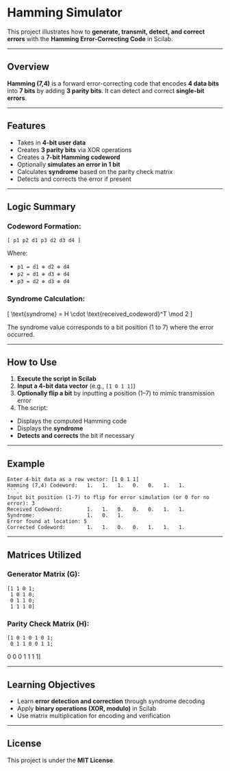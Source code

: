 # Hamming Simulator

This project illustrates how to **generate, transmit, detect, and correct errors** with the **Hamming Error-Correcting Code** in Scilab.

---


##  Overview

**Hamming (7,4)** is a forward error-correcting code that encodes **4 data bits** into **7 bits** by adding **3 parity bits**. It can detect and correct **single-bit errors**.

---


##  Features

- Takes in **4-bit user data**
- Creates **3 parity bits** via XOR operations
- Creates a **7-bit Hamming codeword**
- Optionally **simulates an error in 1 bit**
- Calculates **syndrome** based on the parity check matrix
- Detects and corrects the error if present

---

##  Logic Summary

### Codeword Formation:
```
[ p1 p2 d1 p3 d2 d3 d4 ]
```
Where:
- `p1 = d1 ⊕ d2 ⊕ d4`
- `p2 = d1 ⊕ d3 ⊕ d4`
- `p3 = d2 ⊕ d3 ⊕ d4`

### Syndrome Calculation:
\[
\text{syndrome} = H \cdot \text{received\_codeword}^T \mod 2
\]

The syndrome value corresponds to a bit position (1 to 7) where the error occurred.

---

##  How to Use

1. **Execute the script in Scilab**
2. **Input a 4-bit data vector** (e.g., `[1 0 1 1]`)
3. **Optionally flip a bit** by inputting a position (1–7) to mimic transmission error
4. The script:
- Displays the computed Hamming code
- Displays the **syndrome**
- **Detects and corrects** the bit if necessary

---



##  Example

```
Enter 4-bit data as a row vector: [1 0 1 1]
Hamming (7,4) Codeword:   1.   1.   1.   0.   0.   1.   1.
```.
Input bit position (1-7) to flip for error simulation (or 0 for no error): 3
Received Codeword:        1.   1.   0.   0.   0.   1.   1.
Syndrome:                 1.   0.   1.
Error found at location: 5
Corrected Codeword:       1.   1.   0.   0.   1.   1.   1.
```

---

##  Matrices Utilized

### Generator Matrix (G):
```
[1 1 0 1;
 1 0 1 0;
 0 1 1 0;
 1 1 1 0]
```

### Parity Check Matrix (H):
```
[1 0 1 0 1 0 1;
 0 1 1 0 0 1 1;
```
0 0 0 1 1 1 1]

---

##  Learning Objectives

- Learn **error detection and correction** through syndrome decoding
- Apply **binary operations (XOR, modulo)** in Scilab
- Use matrix multiplication for encoding and verification

---

## License

This project is under the **MIT License**.
